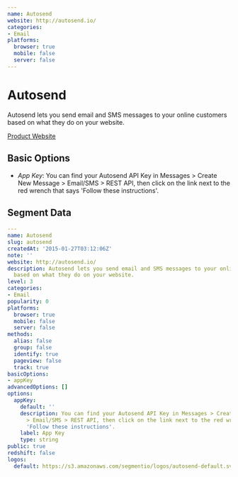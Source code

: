 ```yaml
---
name: Autosend
website: http://autosend.io/
categories:
- Email
platforms:
  browser: true
  mobile: false
  server: false
---
```


# Autosend

Autosend lets you send email and SMS messages to your online customers based on what they do on your website.

[Product Website](http://autosend.io/)

## Basic Options

- *App Key*: You can find your Autosend API Key in Messages > Create New Message > Email/SMS > REST API, then click on the link next to the red wrench that says 'Follow these instructions'.


## Segment Data
```yaml
---
name: Autosend
slug: autosend
createdAt: '2015-01-27T03:12:06Z'
note: ''
website: http://autosend.io/
description: Autosend lets you send email and SMS messages to your online customers
  based on what they do on your website.
level: 3
categories:
- Email
popularity: 0
platforms:
  browser: true
  mobile: false
  server: false
methods:
  alias: false
  group: false
  identify: true
  pageview: false
  track: true
basicOptions:
- appKey
advancedOptions: []
options:
  appKey:
    default: ''
    description: You can find your Autosend API Key in Messages > Create New Message
      > Email/SMS > REST API, then click on the link next to the red wrench that says
      'Follow these instructions'.
    label: App Key
    type: string
public: true
redshift: false
logos:
  default: https://s3.amazonaws.com/segmentio/logos/autosend-default.svg

```

